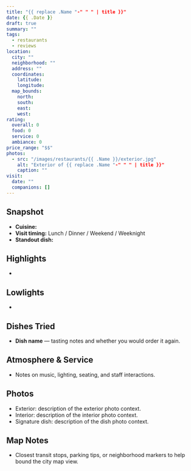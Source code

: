 ```yaml
---
title: "{{ replace .Name "-" " " | title }}"
date: {{ .Date }}
draft: true
summary: ""
tags:
  - restaurants
  - reviews
location:
  city: ""
  neighborhood: ""
  address: ""
  coordinates:
    latitude: 
    longitude: 
  map_bounds:
    north: 
    south: 
    east: 
    west: 
rating:
  overall: 0
  food: 0
  service: 0
  ambiance: 0
price_range: "$$"
photos:
  - src: "/images/restaurants/{{ .Name }}/exterior.jpg"
    alt: "Exterior of {{ replace .Name "-" " " | title }}"
    caption: ""
visit:
  date: ""
  companions: []
---
```


## Snapshot

- **Cuisine:** 
- **Visit timing:** Lunch / Dinner / Weekend / Weeknight
- **Standout dish:** 

## Highlights

- 

## Lowlights

- 

## Dishes Tried

- **Dish name** — tasting notes and whether you would order it again.

## Atmosphere & Service

- Notes on music, lighting, seating, and staff interactions.

## Photos

- Exterior: description of the exterior photo context.
- Interior: description of the interior photo context.
- Signature dish: description of the dish photo context.

## Map Notes

- Closest transit stops, parking tips, or neighborhood markers to help bound the city map view.
